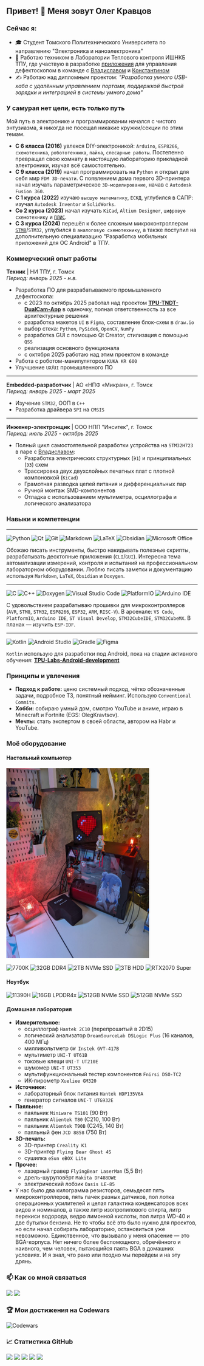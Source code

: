 ## Привет! 👋 Меня зовут Олег Кравцов

### Сейчас я:
*   🎓 Студент Томского Политехнического Университета по направлению "Электроника и наноэлектроника"
*   💼 Работаю техником в Лаборатории Теплового контроля ИШНКБ ТПУ, где участвую в разработке [приложения](https://github.com/RadioPizza/TPU-TNDT-DualCam-App) для управления дефектоскопом в команде с [Владиславом](https://github.com/Wl4dick) и [Константином](https://github.com/RenderAlien)
*   ✍️ Работаю над дипломным проектом: *"Разработка умного USB-хаба с удалённым управлением портами, поддержкой быстрой зарядки и интеграцией в системы умного дома"*

### У самурая нет цели, есть только путь

Мой путь в электронике и программировании начался с чистого энтузиазма, я никогда не посещал никакие кружки/секции по этим темам.

*   **С 6 класса (2016)** увлекся DIY-электроникой: `Arduino`, `ESP8266`, `схемотехника`, `робототехника`, `пайка`, `слесарные работы`. Постепенно превращал свою комнату в настоящую лабораторию прикладной электроники, изучая всё самостоятельно.
*   **С 9 класса (2019)** начал программировать на `Python` и открыл для себя мир `FDM 3D-печати`. С появлением дома первого 3D-принтера начал изучать параметрическое `3D-моделирование`, начав с `Autodesk Fusion 360`.
*   **С 1 курса (2022)** изучаю `высшую математику`, `ЕСКД`, углубился в САПР: изучал `Autodesk Inventor` и `SolidWorks`.
*   **Со 2 курса (2023)** начал изучать `KiCad`, `Altium Designer`, `цифровую схемотехнику` и [`ПЛИС`](https://github.com/RadioPizza/TPU-Labs-FPGA-basics).
*   **С 3 курса (2024)** перешёл к более сложным микроконтроллерам [`STM8`](https://github.com/RadioPizza/TPU-Labs-Embedded-STM8)/`STM32`, углубился в `аналоговую схемотехнику`, а также поступил на дополнительную специализацию "Разработка мобильных приложений для ОС Android" в ТПУ.

### Коммерческий опыт работы

**Техник** | НИ ТПУ, г. Томск  
*Период: январь 2025 - н.в.*
- Разработка ПО для разрабатываемого промышленного дефектоскопа:
    *   с 2023 по октябрь 2025 работал над проектом **[TPU-TNDT-DualCam-App](https://github.com/RadioPizza/TPU-TNDT-DualCam-App)** в одиночку, полная ответственность за все архитектурные решения
    *   разработка макетов `UI` в `Figma`, составление блок-схем в `draw.io`
    *   выбор стека: `Python`, `PySide6`, `OpenCV`, `NumPy`
    *   разработка GUI с помощью Qt Creator, стилизация с помощью `QSS`
    *   реализация основного функционала
    *   с октября 2025 работаю над этим проектом в команде
- Работа с роботом-манипулятором `KUKA KR 600`
- Улучшение `UX`/`UI` промышленного ПО

---

**Embedded-разработчик** | АО «НПФ «Микран», г. Томск  
*Период: январь 2025 - март 2025*
- Изучение `STM32`, ООП в `C++`
- Разработка драйвера `SPI` на `CMSIS`

---

**Инженер-электронщик** | ООО НПП "Инситек", г. Томск  
*Период: июль 2025 - октябрь 2025*
- Полный цикл самостоятельной разработки устройства на `STM32H723` в паре с [Владиславом](https://github.com/Wl4dick):
    *   Разработка электрических структурных (`Э1`) и принципиальных (`Э3`) схем
    *   Трассировка двух двухслойных печатных плат с плотной компоновкой (`KiCad`)
    *   Грамотная разводка цепей питания и дифференциальных пар
    *   Ручной монтаж SMD-компонентов
    *   Отладка с использованием мультиметра, осциллографа и логического анализатора

### Навыки и компетенции

---

![Python](https://img.shields.io/badge/python-3670A0?style=for-the-badge&logo=python&logoColor=ffdd54)
![Qt](https://img.shields.io/badge/Qt-%23217346.svg?style=for-the-badge&logo=Qt&logoColor=white)
![Git](https://img.shields.io/badge/git-%23F05033.svg?style=for-the-badge&logo=git&logoColor=white)
![Markdown](https://img.shields.io/badge/markdown-%23000000.svg?style=for-the-badge&logo=markdown&logoColor=white)
![LaTeX](https://img.shields.io/badge/latex-%23008080.svg?style=for-the-badge&logo=latex&logoColor=white)
![Obsidian](https://img.shields.io/badge/Obsidian-%23483699.svg?style=for-the-badge&logo=obsidian&logoColor=white)
![Microsoft Office](https://img.shields.io/badge/Microsoft_Office-D83B01?style=for-the-badge&logo=microsoft-office&logoColor=white)


Обожаю писать инструменты, быстро накидывать полезные скрипты, разрабатывать десктопные приложения (`CLI`/`GUI`). Интересна тема автоматизации измерений, контроля и испытаний на профессиональном лабораторном оборудовании. Люблю писать заметки и документацию используя `Markdown`, `LaTeX`, `Obsidian` и `Doxygen`.

---

![C](https://img.shields.io/badge/c-%2300599C.svg?style=for-the-badge&logo=c&logoColor=white)
![C++](https://img.shields.io/badge/c++-%2300599C.svg?style=for-the-badge&logo=c%2B%2B&logoColor=white)
![Doxygen](https://img.shields.io/badge/doxygen-2C4AA8?style=for-the-badge&logo=doxygen&logoColor=white)
![Visual Studio Code](https://img.shields.io/badge/Visual%20Studio%20Code-0078d7.svg?style=for-the-badge&logo=visual-studio-code&logoColor=white)
![PlatformIO](https://img.shields.io/badge/PlatformIO-%23222.svg?style=for-the-badge&logo=platformio&logoColor=%23f5822a)
![Arduino IDE](https://img.shields.io/badge/Arduino_IDE-00979D?style=for-the-badge&logo=arduino&logoColor=white)

С удовольствием разрабатываю прошивки для микроконтроллеров (`AVR`, `STM8`, `STM32`, `ESP8266`, `ESP32`, `ARM`, `RISC-V`). В арсенале: `VS Code`, `PlatformIO`, `Arduino IDE`, `ST Visual Develop`, `STM32CubeIDE`, `STM32CubeMX`. В планах — изучить `ESP-IDF`.

---

![Kotlin](https://img.shields.io/badge/kotlin-%237F52FF.svg?style=for-the-badge&logo=kotlin&logoColor=white)
![Android Studio](https://img.shields.io/badge/android%20studio-346ac1?style=for-the-badge&logo=android%20studio&logoColor=white)
![Gradle](https://img.shields.io/badge/Gradle-02303A.svg?style=for-the-badge&logo=Gradle&logoColor=white)
![Figma](https://img.shields.io/badge/Figma-F24E1E?style=for-the-badge&logo=figma&logoColor=white)

`Kotlin` использую для разработки под Android, пока на стадии активного обучения: **[TPU-Labs-Android-development](https://github.com/RadioPizza/TPU-Labs-Android-development)**

### Принципы и увлечения

- **Подход к работе:** ценю системный подход, чётко обозначенные задачи, подробное ТЗ, понятный нейминг. Использую `Conventional Commits`.
- **Хобби:** собираю умный дом, смотрю YouTube и аниме, играю в Minecraft и Fortnite (EGS: OlegKravtsov).
- **Мечты:** стать экспертом в своей области, автором на Habr и YouTube.

### Моё оборудование

#### Настольный компьютер

<img src="pc_setup.jpg" height="500" align=centre>

![7700K](https://img.shields.io/badge/Intel-Core_i7_7700K-0071C5?style=for-the-badge&logo=intel&logoColor=white)
![32GB DDR4](https://img.shields.io/badge/RAM-32GB_DDR4-0078D6?style=for-the-badge)
![2TB NVMe SSD](https://img.shields.io/badge/SSD-2TB_NVMe-0078D6?style=for-the-badge)
![3TB HDD](https://img.shields.io/badge/HDD-3TB-0078D6?style=for-the-badge)
![RTX2070 Super](https://img.shields.io/badge/NVIDIA-RTX2070_Super-76B900?style=for-the-badge&logo=nvidia&logoColor=white)

#### Ноутбук
![11390H](https://img.shields.io/badge/Intel-Core_i7_11390H-0071C5?style=for-the-badge&logo=intel&logoColor=white)
![16GB LPDDR4x](https://img.shields.io/badge/RAM-16GB_LPDDR4x-0078D6?style=for-the-badge)
![512GB NVMe SSD](https://img.shields.io/badge/SSD-512GB_NVMe-0078D6?style=for-the-badge)
![512GB NVMe SSD](https://img.shields.io/badge/HONOR-MagicBook_View_14-999999?style=for-the-badge&logo=honor&logoColor=white)

#### Домашная лаборатория

- **Измерительное:**
    *   осциллограф `Hantek 2C10` (перепрошитый в 2D15)
    *   логический анализатор `DreamSourceLab DSLogic Plus` (16 каналов, 400 МГц)
    *   милливольтметр `GW Instek GVT-417B`
    *   мультиметр `UNI-T UT61B`
    *   токовые клещи `UNI-T UT210E`
    *   шумомер `UNI-T UT353`
    *   мультифункциональный тестер компонентов `Fnirsi DSO-TC2`
    *   ИК-пирометр `Xueliee GM320`
- **Источники:**
    *   лабораторный блок питания `Hantek HDP135V6A`
    *   генератор сигналов `UNI-T UTG932E`
- **Паяльное:**
    *   паяльник `Miniware TS101` (90 Вт)
    *   паяльник `Alientek T80` (C210, 100 Вт)
    *   паяльник `Alientek T90B` (C245, 140 Вт)
    *   паяльный фен `JCD 8858` (750 Вт)
- **3D-печать:**
    *   3D-принтер `Creality K1`
    *   3D-принтер `Flying Bear Ghost 4S`
    *   сушилка `eSun eBOX Lite`
- **Прочее:**
    *   лазерный гравер `FlyingBear LaserMan` (5,5 Вт)
    *   дрель-шуруповёрт `Makita DF488DWE`
    *   электрический лобзик `Oasis LE-85`
- У нас было два килограмма резисторов, семьдесят пять микроконтроллеров, пять пачек разных датчиков, пол лотка операционных усилителей и целая галактика конденсаторов всех видов и номиналов, а также литр изопропилового спирта, литр перекиси водорода, ведро лимонной кислоты, пол литра WD-40 и две бутылки бензина. Не то чтобы всё это было нужно для проектов, но если начал собирать лабораторию, остановиться уже невозможно. Единственное, что вызывало у меня опасение — это BGA-корпуса. Нет ничего более беспомощного, обречённого и наивного, чем человек, пытающийся паять BGA в домашних условиях. И я знал, что рано или поздно мы перейдем и на эту дрянь.

### 📫 Как со мной связаться

[<img src="https://upload.wikimedia.org/wikipedia/commons/thumb/f/f3/VK_Compact_Logo_%282021-present%29.svg/1024px-VK_Compact_Logo_%282021-present%29.svg.png" height="40">][VK]
[<img src="https://upload.wikimedia.org/wikipedia/commons/thumb/8/83/Telegram_2019_Logo.svg/2048px-Telegram_2019_Logo.svg.png" height="40">][TG]

[VK]: https://vk.com/kravtsov.oleg
[TG]: https://t.me/kravtsov_oleg

### 🏆 Мои достижения на Codewars

![Codewars](https://www.codewars.com/users/RadioPizza/badges/large)

### 📈 Статистика GitHub

![](https://github-profile-summary-cards.vercel.app/api/cards/profile-details?username=RadioPizza&theme=gruvbox)
![](https://github-profile-summary-cards.vercel.app/api/cards/most-commit-language?username=RadioPizza&theme=gruvbox)
![](https://github-profile-summary-cards.vercel.app/api/cards/repos-per-language?username=RadioPizza&theme=gruvbox)
![](https://github-profile-summary-cards.vercel.app/api/cards/stats?username=RadioPizza&theme=gruvbox)
![](https://github-profile-summary-cards.vercel.app/api/cards/productive-time?username=RadioPizza&theme=gruvbox&utcOffset=+7)
